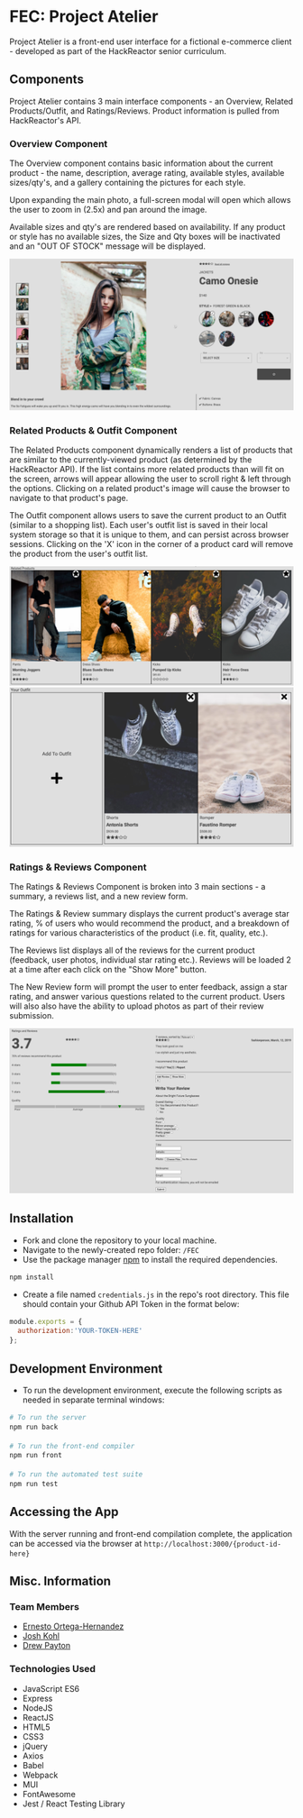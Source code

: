 # FEC: Project Atelier

Project Atelier is a front-end user interface for a fictional e-commerce client - developed as part of the HackReactor senior curriculum.

## Components
Project Atelier contains 3 main interface components - an Overview, Related Products/Outfit, and Ratings/Reviews.  Product information is pulled from HackReactor's API.

### Overview Component
The Overview component contains basic information about the current product - the name, description, average rating, available styles, available sizes/qty's, and a gallery containing the pictures for each style.

Upon expanding the main photo, a full-screen modal will open which allows the user to zoom in (2.5x) and pan around the image.

Available sizes and qty's are rendered based on availability.  If any product or style has no available sizes, the Size and Qty boxes will be inactivated and an "OUT OF STOCK" message will be displayed.

![overview-component](screenshots/overview.png)

### Related Products & Outfit Component
The Related Products component dynamically renders a list of products that are similar to the currently-viewed product (as determined by the HackReactor API).  If the list contains more related products than will fit on the screen, arrows will appear allowing the user to scroll right & left through the options.  Clicking on a related product's image will cause the browser to navigate to that product's page.

The Outfit component allows users to save the current product to an Outfit (similar to a shopping list).  Each user's outfit list is saved in their local system storage so that it is unique to them, and can persist across browser sessions.  Clicking on the 'X' icon in the corner of a product card will remove the product from the user's outfit list.

![related-products](screenshots/relatedProducts.png)
![outfit](screenshots/outfit.png)

### Ratings & Reviews Component
The Ratings & Reviews Component is broken into 3 main sections - a summary, a reviews list, and a new review form.

The Ratings & Review summary displays the current product's average star rating, % of users who would recommend the product, and a breakdown of ratings  for various characteristics of the product (i.e. fit, quality, etc.).

The Reviews list displays all of the reviews for the current product (feedback, user photos, individual star rating etc.).  Reviews will be loaded 2 at a time after each click on the "Show More" button.

The New Review form will prompt the user to enter feedback, assign a star rating, and answer various questions related to the current product.  Users will also also have the ability to upload photos as part of their review submission.

![ratings-reviews](screenshots/ratingsReviews.png)

## Installation

- Fork and clone the repository to your local machine.
- Navigate to the newly-created repo folder: `/FEC`
- Use the package manager [npm](https://www.npmjs.com/) to install the required dependencies.

```bash
npm install
```
- Create a file named `credentials.js` in the repo's root directory.  This file should contain your Github API Token in the format below:

```javascript
module.exports = {
  authorization:'YOUR-TOKEN-HERE'
};
```

## Development Environment
- To run the development environment, execute the following scripts as needed in separate terminal windows:
```bash
# To run the server
npm run back

# To run the front-end compiler
npm run front

# To run the automated test suite
npm run test
```

## Accessing the App
With the server running and front-end compilation complete, the application can be accessed via the browser at ``http://localhost:3000/{product-id-here}``

## Misc. Information
### Team Members
- [Ernesto Ortega-Hernandez](https://github.com/ErnestoOrtegaHernandez)
- [Josh Kohl](https://github.com/JK0hl)
- [Drew Payton](https://github.com/djp0301)

### Technologies Used
- JavaScript ES6
- Express
- NodeJS
- ReactJS
- HTML5
- CSS3
- jQuery
- Axios
- Babel
- Webpack
- MUI
- FontAwesome
- Jest / React Testing Library